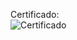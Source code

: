 Certificado:  
![Certificado](https://studies.cs.helsinki.fi/stats/api/certificate/fullstackopen/en/fcf237f29651e22fc72f8d22abea6431)  
